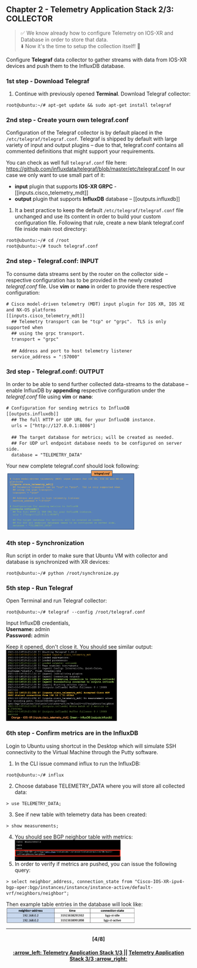 ## Chapter 2 - Telemetry Application Stack 2/3: COLLECTOR

> :white_check_mark: We know already how to configure Telemetry on IOS-XR and Database in order to store that data.  
> :arrow_down: Now it's the time to setup the collection itself! :clap: <br>

Configure **Telegraf** data collector to gather streams with data from IOS-XR devices and push them to the InfluxDB database.  

### 1st step - Download Telegraf
1. Continue with previously opened **Terminal**. Download Telegraf collector:  
```console
root@ubuntu:~/# apt-get update && sudo apt-get install telegraf
```

### 2nd step - Create yourn own telegraf.conf
Configuration of the Telegraf collector is by default placed in the `/etc/telegraf/telegraf.conf`. Telegraf is shipped by default with large variety of input and output plugins – due to that, telegraf.conf  contains all commented definitions that might support your requirements.

You can check as well full `telegraf.conf` file here: https://github.com/influxdata/telegraf/blob/master/etc/telegraf.conf 
In our case we only want to use small part of it: 
-	**input** plugin that supports **IOS-XR GRPC** - [[inputs.cisco_telemetry_mdt]]
-	**output** plugin that supports **InfluxDB** database – [[outputs.influxdb]]

1.	It a best practice to keep the default `/etc/telegraf/telegraf.conf` file unchanged and use its content in order to build your custom configuration file. Following that rule, create a new blank telegraf.conf file inside main root directory:  
```console
root@ubuntu:~/# cd /root
root@ubuntu:~/# touch telegraf.conf
```

### 2nd step - Telegraf.conf: INPUT
To consume data streams sent by the router on the collector side – respective configuration has to be provided in the newly created *telegraf.conf* file. Use **vim** or **nano** in order to provide there respective configuration:  
```console
# Cisco model-driven telemetry (MDT) input plugin for IOS XR, IOS XE and NX-OS platforms
[[inputs.cisco_telemetry_mdt]]
  ## Telemetry transport can be "tcp" or "grpc".  TLS is only supported when
  ## using the grpc transport.
  transport = "grpc"

  ## Address and port to host telemetry listener
  service_address = ":57000"
```

### 3rd step - Telegraf.conf: OUTPUT
In order to be able to send further collected data-streams to the database – enable InfluxDB by **appending** respective configuration under the *telegraf.conf* file using **vim** or **nano**:  
```console
# Configuration for sending metrics to InfluxDB
[[outputs.influxdb]]
  ## The full HTTP or UDP URL for your InfluxDB instance.
  urls = ["http://127.0.0.1:8086"]

  ## The target database for metrics; will be created as needed.
  ## For UDP url endpoint database needs to be configured on server side.
  database = "TELEMETRY_DATA"
```
Your new complete telegraf.conf should look following:  
<img align="center" width=70% src="/readme/2B_3.png"></img>

### 4th step - Synchronization
Run script in order to make sure that Ubuntu VM with collector and database is synchronized with XR devices:
```console
root@ubuntu:~/# python /root/synchronize.py
```

### 5th step - Run Telegraf
Open Terminal and run Telegraf collector: 
```console
root@ubuntu:~/# telegraf --config /root/telegraf.conf
```
Input InfluxDB credentials,   
**Username:** admin  
**Password:** admin  

Keep it opened, don't close it. You should see similar output:  
<img align="center" width=60% src="/readme/2B_4.png"></img>

### 6th step - Confirm metrics are in the InfluxDB
Login to Ubuntu using shortcut in the Desktop which will simulate SSH connectivity to the Virtual Machine through the Putty software.  

1. In the CLI issue command influx to run the InfluxDB:
```console
root@ubuntu:~/# influx
```
2. Choose database TELEMETRY_DATA where you will store all collected data: 
```console
> use TELEMETRY_DATA;
```
3. See if new table with telemetry data has been created:
```console
> show measurements;
```
4. You should see BGP neighbor table with metrics:  
<img align="center" width=60% src="/readme/2B_5.png"></img>
5. In order to verify if metrics are pushed, you can issue the following query:
```console
> select neighbor_address, connection_state from "Cisco-IOS-XR-ipv4-bgp-oper:bgp/instances/instance/instance-active/default-vrf/neighbors/neighbor";
```
Then example table entries in the database will look like:  
<img align="center" width=70% src="/readme/2B_2.png"></img>

---
<h4 align="center">[4/8]</h4>
<h4 align="center"> <a href="/readme/2.md"> :arrow_left: Telemetry Application Stack 1/3 </a> || <a href="/readme/4.md"> Telemetry Application Stack 3/3 :arrow_right: </a> </h4>

